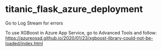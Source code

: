 # titanic_flask_azure_deployment

Go to Log Stream for errors

To use XGBoost in Azure App Service, go to Advanced Tools and follow:
https://azureossd.github.io/2020/01/23/xgboost-library-could-not-be-loaded/index.html